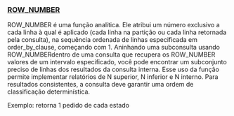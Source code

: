  
###  [ROW_NUMBER](https://github.com/LeandrodSouza/PLSQL/rownumber/blob/main/ROWNUMBER.sql)
ROW_NUMBER é uma função analítica. Ele atribui um número exclusivo a cada linha à qual é aplicado (cada linha na partição ou cada linha retornada pela consulta), na sequência ordenada de linhas especificada em order_by_clause, começando com 1.
Aninhando uma subconsulta usando ROW_NUMBERdentro de uma consulta que recupera os ROW_NUMBER valores de um intervalo especificado, você pode encontrar um subconjunto preciso de linhas dos resultados da consulta interna. Esse uso da função permite implementar relatórios de N superior, N inferior e N interno. Para resultados consistentes, a consulta deve garantir uma ordem de classificação determinística.
<p> Exemplo: retorna 1 pedido de cada estado <p/>